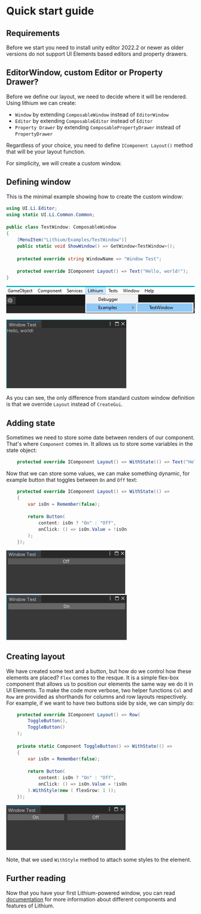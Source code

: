 ﻿# Quick start guide
## Requirements

Before we start you need to install unity editor 2022.2 or newer as older versions do not support UI Elements based editors and property drawers.

## EditorWindow, custom Editor or Property Drawer?

Before we define our layout, we need to decide where it will be rendered.
Using lithium we can create:

* `Window` by extending `ComposableWindow` instead of `EditorWindow`
* `Editor` by extending `ComposableEditor` instead of `Editor`
* `Property Drawer` by extending `ComposablePropertyDrawer` instead of `PropertyDrawer`

Regardless of your choice, you need to define `IComponent Layout()` method that will be your layout function.

For simplicity, we will create a custom window.

## Defining window

This is the minimal example showing how to create the custom window:

```csharp
using UI.Li.Editor;
using static UI.Li.Common.Common;

public class TestWindow: ComposableWindow
{
    [MenuItem("Lithium/Examples/TestWindow")]
    public static void ShowWindow() => GetWindow<TestWindow>();
    
    protected override string WindowName => "Window Test";
    
    protected override IComponent Layout() => Text("Hello, world!");
}
```

![Where to find](assets/bootstrap_menu.png)

![Hello world window](assets/bootstrap_hello.png)

As you can see, the only difference from standard custom window definition is that we override `Layout` instead of `CreateGui`.

## Adding state

Sometimes we need to store some date between renders of our component. That's where `Component` comes in.
It allows us to store some variables in the state object:

```csharp
    protected override IComponent Layout() => WithState(() => Text("Hello, world!"));
```

Now that we can store some values, we can make something dynamic, for example button that toggles between `On` and `Off` text:

```csharp
    protected override IComponent Layout() => WithState(() =>
    {
        var isOn = Remember(false);
        
        return Button(
            content: isOn ? "On" : "Off",
            onClick: () => isOn.Value = !isOn
        );
    });
```

![Button off state](assets/bootstrap_off.png) ![Button off state](assets/bootstrap_on.png)

## Creating layout

We have created some text and a button, but how do we control how these elements are placed? `Flex` comes to the resque.
It is a simple flex-box component that allows us to position our elements the same way we do it in UI Elements.
To make the code more verbose, two helper functions `Col` and `Row` are provided as shorthands for columns and row layouts respectively. 
For example, if we want to have two buttons side by side, we can simply do:

```csharp
    protected override IComponent Layout() => Row(
        ToggleButton(),
        ToggleButton()
    );

    private static Component ToggleButton() => WithState(() =>
    {
        var isOn = Remember(false);
        
        return Button(
            content: isOn ? "On" : "Off",
            onClick: () => isOn.Value = !isOn
        ).WithStyle(new ( flexGrow: 1 ));
    });
```

![Two toggle window](assets/bootstrap_on_off.png)

Note, that we used `WithStyle` method to attach some styles to the element.

## Further reading

Now that you have your first Lithium-powered window, you can read [documentation](ui.lithium.md) for more information about different components and features of Lithium.